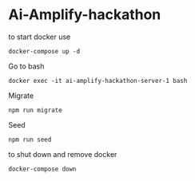 # Ai-Amplify-hackathon

to start docker use

```
docker-compose up -d
```

Go to bash

```
docker exec -it ai-amplify-hackathon-server-1 bash
```

Migrate

```
npm run migrate
```

Seed

```
npm run seed
```


to shut down and remove docker


```
docker-compose down
```
